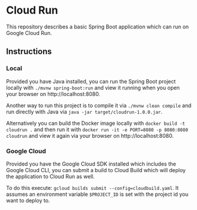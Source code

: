 # Cloud Run

This repository describes a basic Spring Boot application which can run 
on Google Cloud Run.

## Instructions
### Local
Provided you have Java installed, you can run the Spring Boot project
locally with `./mvnw spring-boot:run` and view it running when you
 open your browser on http://localhost:8080.
 
Another way to run this project is to compile it via
`./mvnw clean compile` and run directly with Java via
`java -jar target/cloudrun-1.0.0.jar`.
                                                                          
Alternatively you can build the Docker image locally
with `docker build -t cloudrun .` and then run it with
`docker run -it -e PORT=8080 -p 8080:8080 cloudrun` and view it again
via your browser on http://localhost:8080.

### Google Cloud
Provided you have the Google Cloud SDK installed which includes the 
Google Cloud CLI, you can submit a build to Cloud Build which will
deploy the application to Cloud Run as well.

To do this execute: `gcloud builds submit --config=cloudbuild.yaml`.
It assumes an environment variable `$PROJECT_ID` is set with the project
id you want to deploy to.